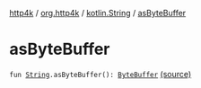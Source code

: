 [http4k](../../index.md) / [org.http4k](../index.md) / [kotlin.String](index.md) / [asByteBuffer](./as-byte-buffer.md)

# asByteBuffer

`fun `[`String`](https://kotlinlang.org/api/latest/jvm/stdlib/kotlin/-string/index.html)`.asByteBuffer(): `[`ByteBuffer`](https://docs.oracle.com/javase/9/docs/api/java/nio/ByteBuffer.html) [(source)](https://github.com/http4k/http4k/blob/master/http4k-core/src/main/kotlin/org/http4k/KotlinExtensions.kt#L10)